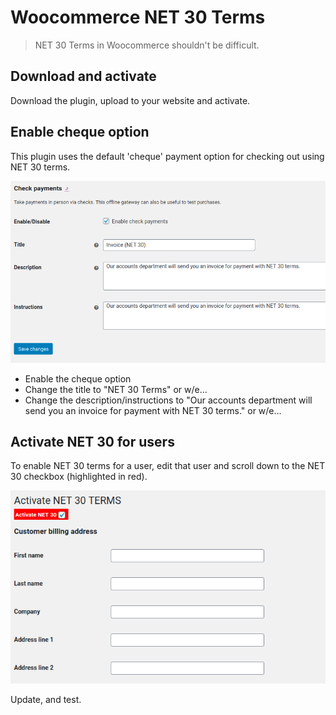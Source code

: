 # Woocommerce NET 30 Terms
> NET 30 Terms in Woocommerce shouldn't be difficult.

## Download and activate
Download the plugin, upload to your website and activate.

## Enable cheque option
This plugin uses the default 'cheque' payment option for checking out using NET 30 terms. 

![Setup your Cheque Payment Method](enable-cheque-option.png)

- Enable the cheque option
- Change the title to "NET 30 Terms" or w/e...
- Change the description/instructions to "Our accounts department will send you an invoice for payment with NET 30 terms." or w/e...


## Activate NET 30 for users
To enable NET 30 terms for a user, edit that user and scroll down to the NET 30 checkbox (highlighted in red).

![Enable NET 30 Terms](activate-net-30-terms.png)

Update, and test.


